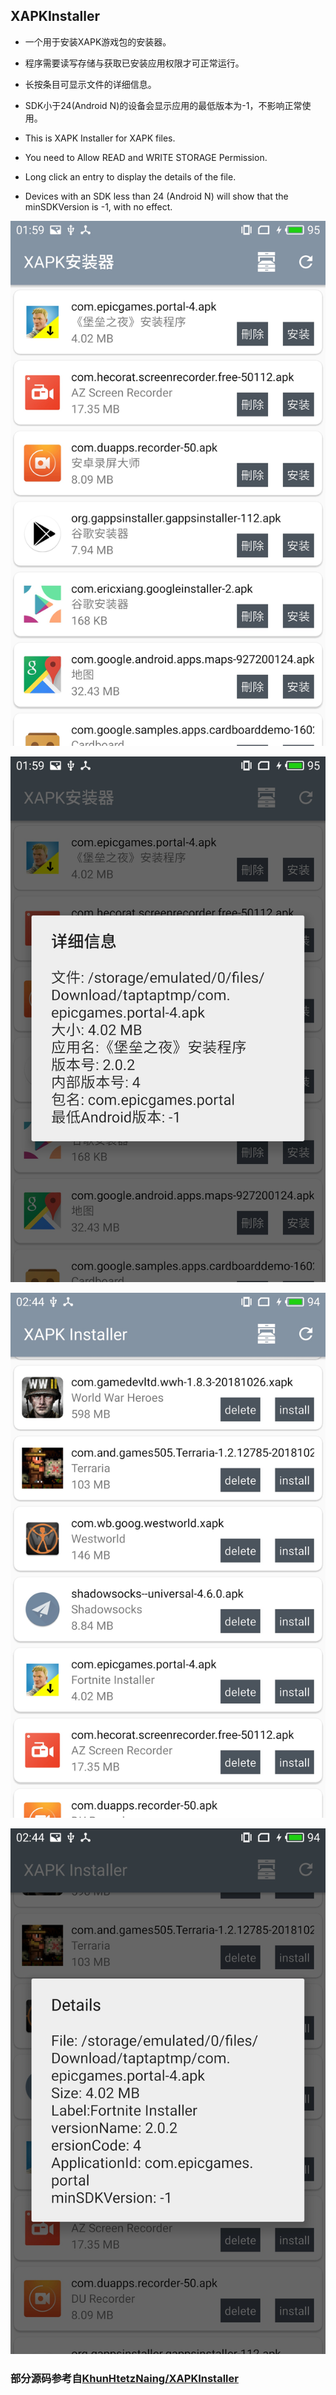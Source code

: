 ## XAPKInstaller

- 一个用于安装XAPK游戏包的安装器。
- 程序需要读写存储与获取已安装应用权限才可正常运行。
- 长按条目可显示文件的详细信息。
- SDK小于24(Android N)的设备会显示应用的最低版本为-1，不影响正常使用。


- This is XAPK Installer for XAPK files.
- You need to Allow READ and WRITE STORAGE Permission.
- Long click an entry to display the details of the file.
- Devices with an SDK less than 24 (Android N) will show that the minSDKVersion is -1, with no effect.

![](/imgs/S81206-015936.jpg)

![](/imgs/S81206-015940.jpg)

![](/imgs/S81206-024445.jpg)

![](/imgs/S81206-024455.jpg)

### 部分源码参考自[KhunHtetzNaing/XAPKInstaller](https://github.com/KhunHtetzNaing/XAPKInstaller)
